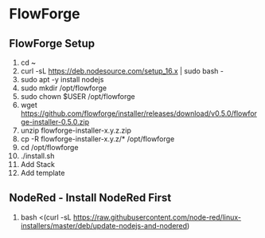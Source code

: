 # FlowForge 


## FlowForge Setup

1. cd ~
2. curl -sL https://deb.nodesource.com/setup_16.x | sudo bash -
3. sudo apt -y install nodejs
4. sudo mkdir /opt/flowforge
5. sudo chown $USER /opt/flowforge
6. wget https://github.com/flowforge/installer/releases/download/v0.5.0/flowforge-installer-0.5.0.zip
7. unzip flowforge-installer-x.y.z.zip
8. cp -R flowforge-installer-x.y.z/* /opt/flowforge
9. cd /opt/flowforge
10. ./install.sh
11. Add Stack
12. Add template 

## NodeRed - Install NodeRed First

1. bash <(curl -sL https://raw.githubusercontent.com/node-red/linux-installers/master/deb/update-nodejs-and-nodered)
